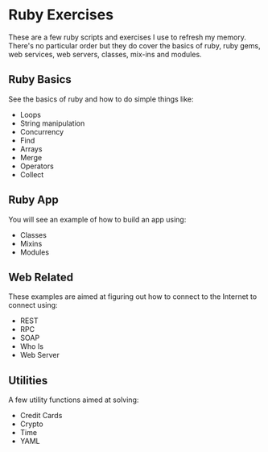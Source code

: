 Ruby Exercises
=

These are a few ruby scripts and exercises I use to refresh my memory.  There's no particular order but they do cover the basics of ruby, ruby gems, web services, web servers, classes, mix-ins and modules. 


Ruby Basics
- 
See the basics of ruby and how to do simple things like:

- Loops
- String manipulation
- Concurrency
- Find
- Arrays
- Merge
- Operators
- Collect


Ruby App
-

You will see an example of how to build an app using:

- Classes
- Mixins
- Modules


Web Related
-

These examples are aimed at figuring out how to connect to the Internet to connect using:

- REST
- RPC
- SOAP
- Who Is
- Web Server


Utilities
-

A few utility functions aimed at solving:

- Credit Cards
- Crypto
- Time
- YAML
